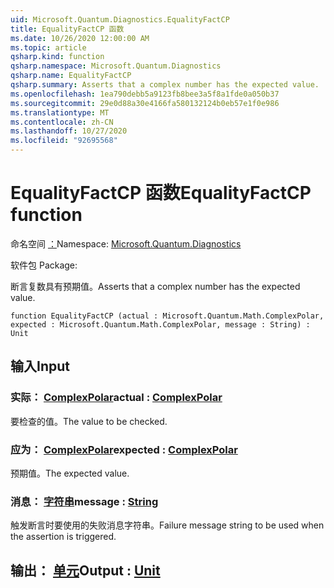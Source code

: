 ```yaml
---
uid: Microsoft.Quantum.Diagnostics.EqualityFactCP
title: EqualityFactCP 函数
ms.date: 10/26/2020 12:00:00 AM
ms.topic: article
qsharp.kind: function
qsharp.namespace: Microsoft.Quantum.Diagnostics
qsharp.name: EqualityFactCP
qsharp.summary: Asserts that a complex number has the expected value.
ms.openlocfilehash: 1ea790debb5a9123fb8bee3a5f8a1fde0a050b37
ms.sourcegitcommit: 29e0d88a30e4166fa580132124b0eb57e1f0e986
ms.translationtype: MT
ms.contentlocale: zh-CN
ms.lasthandoff: 10/27/2020
ms.locfileid: "92695568"
---
```

# <a name="equalityfactcp-function"></a><span data-ttu-id="ed083-102">EqualityFactCP 函数</span><span class="sxs-lookup"><span data-stu-id="ed083-102">EqualityFactCP function</span></span>

<span data-ttu-id="ed083-103">命名空间 [：](xref:Microsoft.Quantum.Diagnostics)</span><span class="sxs-lookup"><span data-stu-id="ed083-103">Namespace: [Microsoft.Quantum.Diagnostics](xref:Microsoft.Quantum.Diagnostics)</span></span>

<span data-ttu-id="ed083-104">软件包 [](https://nuget.org/packages/)</span><span class="sxs-lookup"><span data-stu-id="ed083-104">Package: [](https://nuget.org/packages/)</span></span>


<span data-ttu-id="ed083-105">断言复数具有预期值。</span><span class="sxs-lookup"><span data-stu-id="ed083-105">Asserts that a complex number has the expected value.</span></span>

```qsharp
function EqualityFactCP (actual : Microsoft.Quantum.Math.ComplexPolar, expected : Microsoft.Quantum.Math.ComplexPolar, message : String) : Unit
```


## <a name="input"></a><span data-ttu-id="ed083-106">输入</span><span class="sxs-lookup"><span data-stu-id="ed083-106">Input</span></span>

### <a name="actual--complexpolar"></a><span data-ttu-id="ed083-107">实际： [ComplexPolar](xref:Microsoft.Quantum.Math.ComplexPolar)</span><span class="sxs-lookup"><span data-stu-id="ed083-107">actual : [ComplexPolar](xref:Microsoft.Quantum.Math.ComplexPolar)</span></span>

<span data-ttu-id="ed083-108">要检查的值。</span><span class="sxs-lookup"><span data-stu-id="ed083-108">The value to be checked.</span></span>


### <a name="expected--complexpolar"></a><span data-ttu-id="ed083-109">应为： [ComplexPolar](xref:Microsoft.Quantum.Math.ComplexPolar)</span><span class="sxs-lookup"><span data-stu-id="ed083-109">expected : [ComplexPolar](xref:Microsoft.Quantum.Math.ComplexPolar)</span></span>

<span data-ttu-id="ed083-110">预期值。</span><span class="sxs-lookup"><span data-stu-id="ed083-110">The expected value.</span></span>


### <a name="message--string"></a><span data-ttu-id="ed083-111">消息： [字符串](xref:microsoft.quantum.lang-ref.string)</span><span class="sxs-lookup"><span data-stu-id="ed083-111">message : [String](xref:microsoft.quantum.lang-ref.string)</span></span>

<span data-ttu-id="ed083-112">触发断言时要使用的失败消息字符串。</span><span class="sxs-lookup"><span data-stu-id="ed083-112">Failure message string to be used when the assertion is triggered.</span></span>



## <a name="output--unit"></a><span data-ttu-id="ed083-113">输出： [单元](xref:microsoft.quantum.lang-ref.unit)</span><span class="sxs-lookup"><span data-stu-id="ed083-113">Output : [Unit](xref:microsoft.quantum.lang-ref.unit)</span></span>

